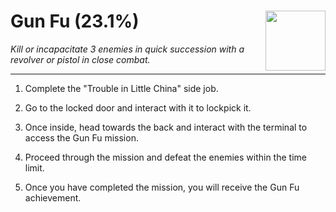 # Gun Fu (23.1%) <img style="float: right;" src="https://cdn.cloudflare.steamstatic.com/steamcommunity/public/images/apps/1091500/96b9d0c95bc80867a61a2870c6ddec9ab424f728.jpg" width="96" height="96">

_Kill or incapacitate 3 enemies in quick succession with a revolver or pistol in close combat._

---

1. Complete the "Trouble in Little China" side job.

2. Go to the locked door and interact with it to lockpick it.

3. Once inside, head towards the back and interact with the terminal to access the Gun Fu mission.

4. Proceed through the mission and defeat the enemies within the time limit.

5. Once you have completed the mission, you will receive the Gun Fu achievement.